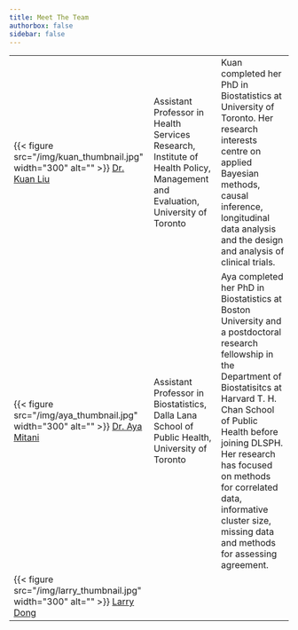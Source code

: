 ```yaml
---
title: Meet The Team
authorbox: false
sidebar: false
---
```


 |                  |             |                 |   
 |:---              | :---        | :---            |
 |{{< figure src="/img/kuan_thumbnail.jpg" width="300"  alt="" >}}  [Dr. Kuan Liu](www.kuan-liu.com) | Assistant Professor in Health Services Research, Institute of Health Policy, Management and Evaluation, University of Toronto | Kuan completed her PhD in Biostatistics at University of Toronto. Her research interests centre on applied Bayesian methods, causal inference, longitudinal data analysis and the design and analysis of clinical trials. |
 |{{< figure src="/img/aya_thumbnail.jpg" width="300"  alt="" >}}   [Dr. Aya Mitani](https://ayamitani.github.io/) | Assistant Professor in Biostatistics, Dalla Lana School of Public Health, University of Toronto    |  Aya completed her PhD in Biostatistics at Boston University and a postdoctoral research fellowship in the Department of Biostatisitcs at Harvard T. H. Chan School of Public Health before joining DLSPH. Her research has focused on methods for correlated data, informative cluster size, missing data and methods for assessing agreement.  |
 |    {{< figure src="/img/larry_thumbnail.jpg" width="300"  alt="" >}}   [Larry Dong](https://larrydong.com/)        |             |                 |   

